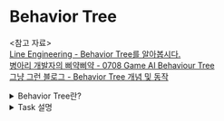Behavior Tree
===
<참고 자료>   
[Line Engineering - Behavior Tree를 알아봅시다.](https://engineering.linecorp.com/ko/blog/behavior-tree/)   
[병아리 개발자의 삐약삐약 - 0708 Game AI Behaviour Tree](https://bin-repository.tistory.com/23)   
[그냥 그런 블로그 - Behavior Tree 개념 및 동작](https://lifeisforu.tistory.com/327)

<details>
  <summary>Behavior Tree란?</summary>
  
# 1. Behavior Tree란?
[자세한 내용은 Wikipedia](https://en.wikipedia.org/wiki/Behavior_tree_(artificial_intelligence,_robotics_and_control))

- 복잡한 Game AI를 구현할 때 많이 사용
- Behavior Tree를 구현하기 위해 일반적으로 **스택(Stack) 자료 구조**를 사용
- Halo, Bioshock 및 Spore와 같은 다양한 게임에서 광범위하게 사용
- 행동(Behavior)를 트리(tree)구조로 기술
  - 구축이 완료된 Behavior Tree의 데이터 구조는 [DAG](https://en.wikipedia.org/wiki/Directed_acyclic_graph) 또는 [트리](https://en.wikipedia.org/wiki/Tree_(data_structure)) 이다.
- [Unreal Engine](https://docs.unrealengine.com/4.26/ko/InteractiveExperiences/ArtificialIntelligence/BehaviorTrees/)에는 기본 AI로 기능 지원
- 개발 유지 보수가 편리

### 평가 및 탐색 방법
- 평가(어떤 행동을 수행해야 하는지를 찾는 행위) 시, 각 노드는 [깊이 우선 탐색](https://en.wikipedia.org/wiki/Depth-first_search) 으로 평가
- 탐색 결과, 자식 노드에서 부모 노드로 상태가 반환
  - Success: 실행 성공
  - Failure: 실행 실패
  - Running(Continue): 실행 중. 다음 번에 running을 반환한 노드가 다시 호출
- 모든 노드에 평가 기능 여부를 나타내는 active/inactive 상태를 설정 가능
  
  
</details>

<details>
  <summary> Task 설명 </summary>

<br/>

[그냥 그런 블로그 - Behavior Tree 개념 및 동작](https://lifeisforu.tistory.com/327)<br/>
의 내용을 정리했습니다. <br/>
자세한 내용은 위 블로그에서 확인해주세요.<br/>
<br/>
  
# 2. TASK
- BT는 태스크(TASK) 집합으로 구성
- BT는 모든 것을 노드(Node)로 표현
- 보통 Task와 Node 용어를 **같은 의미**로 사용하는 경우가 많음 
- BT의 구현에 따라 조금씩 다르지만, Task의 종류는 크게 4개로 나누어진다.
  - Composite
  - Decorator
  - Condition
  - Action

### Action Task
Action Task는 **실제 행동을 표현하는 단말 노드** 이고, 이것은 항상 **True** 나 **False**를 반환하게 되어 있다.

일반적으로
- Action.OnStart()
- Action.OnUpdate()
- Action.OnEnd()   

와 같은 메소드를 가지는데, **Action.OnUpdate()에서 true나 false를 반환**하면 그 Action의 작업은 끝이 난다.

<스택에서 작동법>
- 처음 올라갈 때 OnStart() 호출
- true나 false를 반환하지 않으면 계속해서 OnUpdate() 호출
- true나 false를 반환하면, 스택에서 빠지면서 OnEnd() 호출


### Composite Task
Composite Task는 우리말로 복합 태스크이다.   
이것은 말 그대로 **여러 개의 자식으로 구성된 Task**이다.   
자주 사용되는 Composite으로는 Select, Sequence 등이 있고, 이러한 Composite의 핵심 용도는 **node의 flow를 제어하는 것**이다.   

기본적으로 node의 실행 순서은
- 위에서 아래로
- 왼쪽에서 오른쪽

이다.

#### Select Composite
- 자식 노드가 **true를 반환**할 때까지 자식 노드를 실행
- 말 그대로 하나를 선택해서 실행

#### Sequence Composite
- 자식 노드가 **false를 반환**할 때까지 자식 노드를 실행
- 말 그대로 순차적 실행

#### Conditional Aborts
- 한국말로 조건부 취소
- 어떤 구현에서는 Reactive Evaluation 이라 한다.
- BT 말단 노드에 존재하는 Action이 true 나 false를 반환하지 않아 계속 OnUpdate()를 호출할 때 외부에서 강제적으로 그 Action을 종료하고 싶을 때 사용

<구성>
- Self: 자신의 하위에 있는 Task를 취소
- Lower Priority: 자신의 오른쪽에 있는 이웃 노드의 흐름을 취소
- Both: Self + Lower Priority

### Decoration Task
- **조건**을 의미
- **하나의 자식**만을 가질 수 있음
  - 조건 만족: 자식을 실행
  - 조건 만족하지 못함: false를 반환
- Probability, TimeOut, CheckEvnet 등에 사용
  
</details>

